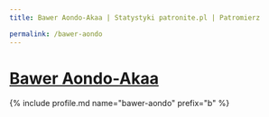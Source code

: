 ```yaml
---
title: Bawer Aondo-Akaa | Statystyki patronite.pl | Patromierz

permalink: /bawer-aondo
---
```


# [Bawer Aondo-Akaa](https://patronite.pl/bawer-aondo)

{% include profile.md name="bawer-aondo" prefix="b" %}
